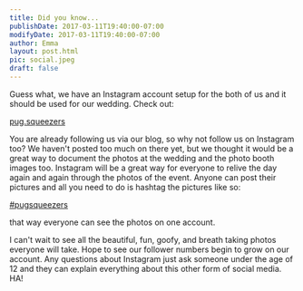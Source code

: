 ```yaml
---
title: Did you know...
publishDate: 2017-03-11T19:40:00-07:00
modifyDate: 2017-03-11T19:40:00-07:00
author: Emma
layout: post.html
pic: social.jpeg
draft: false
---
```


Guess what, we have an Instagram account setup for the both of us and it
should be used for our wedding. Check out:

[pug.squeezers](https://www.instagram.com/pug.squeezers/)

You are already following us via our blog, so why not follow us on Instagram
too? We haven't posted too much on there yet, but we thought it would be a
great way to document the photos at the wedding and the photo booth images too.
Instagram will be a great way for everyone to relive the day again and again
through the photos of the event. Anyone can post their pictures and all you
need to do is hashtag the pictures like so:

[#pugsqueezers](https://www.instagram.com/explore/tags/pugsqueezers/)

that way everyone can see the photos on one account.

I can't wait to see all the beautiful, fun, goofy, and breath taking photos
everyone will take. Hope to see our follower numbers begin to grow on our
account. Any questions about Instagram just ask someone under the age of 12
and they can explain everything about this other form of social media. HA!

